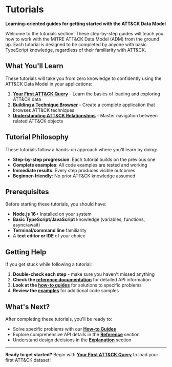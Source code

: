 # Tutorials

**Learning-oriented guides for getting started with the ATT&CK Data Model**

Welcome to the tutorials section! These step-by-step guides will teach you how to work with the MITRE ATT&CK Data Model (ADM) from the ground up. Each tutorial is designed to be completed by anyone with basic TypeScript knowledge, regardless of their familiarity with ATT&CK.

## What You'll Learn

These tutorials will take you from zero knowledge to confidently using the ATT&CK Data Model in your applications:

1. **[Your First ATT&CK Query](./your-first-query)** - Learn the basics of loading and exploring ATT&CK data
2. **[Building a Technique Browser](./technique-browser)** - Create a complete application that browses ATT&CK techniques
3. **[Understanding ATT&CK Relationships](./relationships)** - Master navigation between related ATT&CK objects

## Tutorial Philosophy

These tutorials follow a hands-on approach where you'll learn by doing:

- **Step-by-step progression**: Each tutorial builds on the previous one
- **Complete examples**: All code examples are tested and working
- **Immediate results**: Every step produces visible outcomes
- **Beginner-friendly**: No prior ATT&CK knowledge assumed

## Prerequisites

Before starting these tutorials, you should have:

- **Node.js 16+** installed on your system
- **Basic TypeScript/JavaScript** knowledge (variables, functions, async/await)
- **Terminal/command line** familiarity
- A **text editor or IDE** of your choice

## Getting Help

If you get stuck while following a tutorial:

1. **Double-check each step** - make sure you haven't missed anything
2. **Check the [reference documentation](../reference/)** for detailed API information
3. **Look at the [how-to guides](../how-to-guides/)** for solutions to specific problems
4. **Review the [examples](https://github.com/mitre-attack/attack-data-model/tree/main/examples)** for additional code samples

## What's Next?

After completing these tutorials, you'll be ready to:

- Solve specific problems with our **[How-to Guides](../how-to-guides/)**
- Explore comprehensive API details in the **[Reference](../reference/)** section
- Understand design decisions in the **[Explanation](../explanation/)** section

---

**Ready to get started?** Begin with **[Your First ATT&CK Query](./your-first-query)** to load your first ATT&CK dataset!
